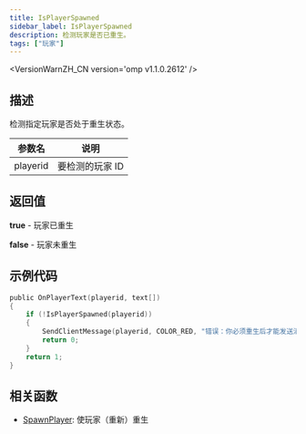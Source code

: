 ```yaml
---
title: IsPlayerSpawned
sidebar_label: IsPlayerSpawned
description: 检测玩家是否已重生。
tags: ["玩家"]
---
```


<VersionWarnZH_CN version='omp v1.1.0.2612' />

## 描述

检测指定玩家是否处于重生状态。

| 参数名   | 说明            |
| -------- | --------------- |
| playerid | 要检测的玩家 ID |

## 返回值

**true** - 玩家已重生

**false** - 玩家未重生

## 示例代码

```c
public OnPlayerText(playerid, text[])
{
    if (!IsPlayerSpawned(playerid))
    {
        SendClientMessage(playerid, COLOR_RED, "错误：你必须重生后才能发送消息。");
        return 0;
    }
    return 1;
}
```

## 相关函数

- [SpawnPlayer](SpawnPlayer): 使玩家（重新）重生
